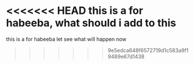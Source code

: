 <<<<<<< HEAD
this is  a for habeeba, what should i add to this
=======
this is  a for habeeba let see what will happen now
>>>>>>> 9e5edca648f6572719d1c583a9f19489e67d1438
